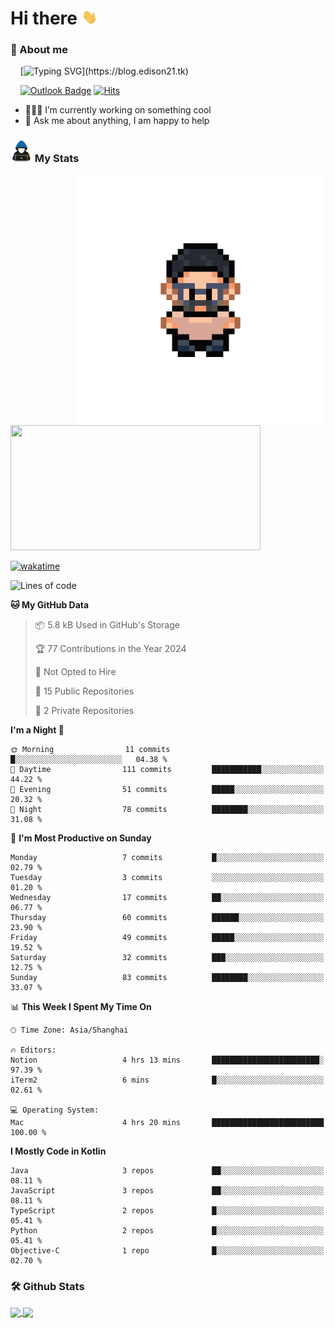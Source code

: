 # Hi there <img src="/assets/hello.gif" width="25px">

### 🌟 About me

&nbsp;&nbsp;&nbsp;&nbsp;[![Typing SVG](https://readme-typing-svg.demolab.com?font=Caveat&duration=3500&pause=800&color=1E1F64&vCenter=true&random=false&width=435&height=35&lines=Hi%2C+I'm+LiangYi.;It's+a+pleasure+to+meet+you~;I'm+a+Full+Stack+Developer.;I+hope+you+have+a+wonderful+day!)](https://blog.edison21.tk)
<!-- [![Github Badge](https://img.shields.io/badge/-liangyi9812-000000?style=flat&logo=github&logoColor=FFFFFF&link=https://github.com/liangyi9812/)](https://github.com/liangyi9812/) -->
<!-- [![Blog Badge](https://img.shields.io/badge/Life%20Blog-000000?style=flat&logo=robinhood&logoColor=FFFFFF)](https://blog.edison21.tk) -->
&nbsp;&nbsp;&nbsp;&nbsp;[![Outlook Badge](https://img.shields.io/badge/-liangyi@outlook.my-000000?style=flat&logo=microsoftoutlook&logoColor=FFFFFF&link=mailto:liangyi@outlook.my)](mailto:liangyi@outlook.my)
[![Hits](https://hits.seeyoufarm.com/api/count/incr/badge.svg?url=https%3A%2F%2Fgithub.com%2Fliangyi9812&count_bg=%23000000&title_bg=%23000000&icon=codeforces.svg&icon_color=%23E7E7E7&title=hits&edge_flat=false)](https://hits.seeyoufarm.com)
- 👨🏽‍💻 I’m currently working on something cool
- 💬 Ask me about anything, I am happy to help

### <img src = "/assets/my_stats.gif" width = 35px> My Stats

<img align="right" height=400 src="/assets/code.gif">
<a href="https://wakatime.com/@a37c1193-85c0-4c90-90ee-9a5093528534">
  <img height=200 width=400 src="https://github-readme-stats.vercel.app/api/wakatime?username=pillarcoin&hide=other&langs_count=8">
</a>

[![wakatime](https://wakatime.com/badge/user/a37c1193-85c0-4c90-90ee-9a5093528534.svg)](https://wakatime.com/@a37c1193-85c0-4c90-90ee-9a5093528534)
<!--START_SECTION:waka-->
![Lines of code](https://img.shields.io/badge/From%20Hello%20World%20I%27ve%20Written-414.1%20thousand%20lines%20of%20code-blue)

**🐱 My GitHub Data** 

> 📦 5.8 kB Used in GitHub's Storage 
 > 
> 🏆 77 Contributions in the Year 2024
 > 
> 🚫 Not Opted to Hire
 > 
> 📜 15 Public Repositories 
 > 
> 🔑 2 Private Repositories 
 > 
**I'm a Night 🦉** 

```text
🌞 Morning                11 commits          █░░░░░░░░░░░░░░░░░░░░░░░░   04.38 % 
🌆 Daytime                111 commits         ███████████░░░░░░░░░░░░░░   44.22 % 
🌃 Evening                51 commits          █████░░░░░░░░░░░░░░░░░░░░   20.32 % 
🌙 Night                  78 commits          ████████░░░░░░░░░░░░░░░░░   31.08 % 
```
📅 **I'm Most Productive on Sunday** 

```text
Monday                   7 commits           █░░░░░░░░░░░░░░░░░░░░░░░░   02.79 % 
Tuesday                  3 commits           ░░░░░░░░░░░░░░░░░░░░░░░░░   01.20 % 
Wednesday                17 commits          ██░░░░░░░░░░░░░░░░░░░░░░░   06.77 % 
Thursday                 60 commits          ██████░░░░░░░░░░░░░░░░░░░   23.90 % 
Friday                   49 commits          █████░░░░░░░░░░░░░░░░░░░░   19.52 % 
Saturday                 32 commits          ███░░░░░░░░░░░░░░░░░░░░░░   12.75 % 
Sunday                   83 commits          ████████░░░░░░░░░░░░░░░░░   33.07 % 
```


📊 **This Week I Spent My Time On** 

```text
🕑︎ Time Zone: Asia/Shanghai

🔥 Editors: 
Notion                   4 hrs 13 mins       ████████████████████████░   97.39 % 
iTerm2                   6 mins              █░░░░░░░░░░░░░░░░░░░░░░░░   02.61 % 

💻 Operating System: 
Mac                      4 hrs 20 mins       █████████████████████████   100.00 % 
```

**I Mostly Code in Kotlin** 

```text
Java                     3 repos             ██░░░░░░░░░░░░░░░░░░░░░░░   08.11 % 
JavaScript               3 repos             ██░░░░░░░░░░░░░░░░░░░░░░░   08.11 % 
TypeScript               2 repos             █░░░░░░░░░░░░░░░░░░░░░░░░   05.41 % 
Python                   2 repos             █░░░░░░░░░░░░░░░░░░░░░░░░   05.41 % 
Objective-C              1 repo              █░░░░░░░░░░░░░░░░░░░░░░░░   02.70 % 
```




<!--END_SECTION:waka-->

### 🛠️ Github Stats <br/>

<a href="https://github.com/liangyi9812?tab=repositories">
  <img height=200 align="center" src="https://github-readme-stats.vercel.app/api?username=liangyi9812&card_width=390&show_icons=true&include_all_commits=true" />
</a>
<a href="https://github.com/liangyi9812?tab=repositories">
  <img height=200 align="center" src="https://github-readme-stats.vercel.app/api/top-langs?username=liangyi9812&layout=compact&langs_count=8&card_width=360&size_weight=0.5&count_weight=0.5" />
</a>
